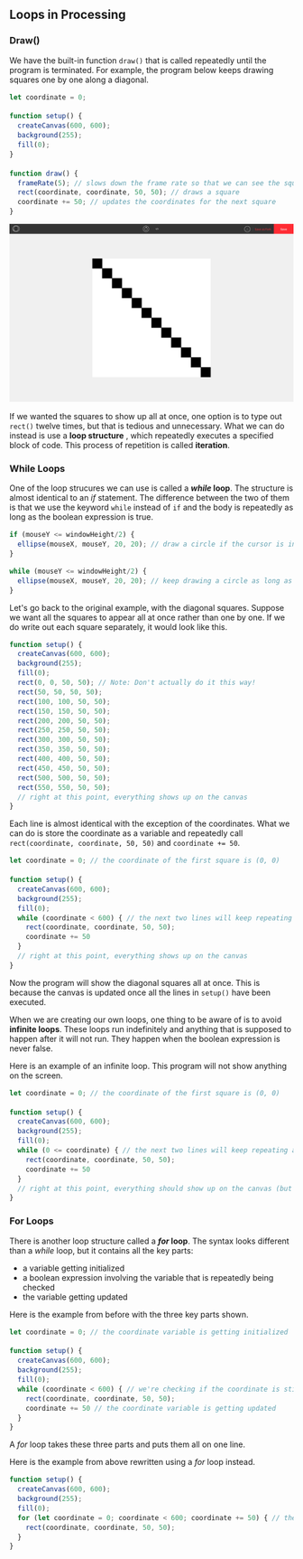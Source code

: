 ## Loops in Processing

### Draw()

We have the built-in function `draw()` that is called repeatedly until the program is terminated. For example, the program below keeps drawing squares one by one along a diagonal.

```js
let coordinate = 0;

function setup() {
  createCanvas(600, 600);
  background(255);
  fill(0);
}

function draw() {
  frameRate(5); // slows down the frame rate so that we can see the squares
  rect(coordinate, coordinate, 50, 50); // draws a square
  coordinate += 50; // updates the coordinates for the next square
}
```

![](../Images/Diagonal_Squares.png)

If we wanted the squares to show up all at once, one option is to type out `rect()` twelve times, but that is tedious and unnecessary. What we can do instead is use a **loop structure** , which repeatedly executes a specified block of code. This process of repetition is called **iteration**. 

### While Loops

One of the loop strucures we can use is called a ***while* loop**. The structure is almost identical to an *if* statement. The difference between the two of them is that we use the keyword `while` instead of `if` and the body is repeatedly as long as the boolean expression is true.

```js
if (mouseY <= windowHeight/2) { 
  ellipse(mouseX, mouseY, 20, 20); // draw a circle if the cursor is in the top half
} 
```

```js
while (mouseY <= windowHeight/2) { 
  ellipse(mouseX, mouseY, 20, 20); // keep drawing a circle as long as the cursor is in the top half
}
```

Let's go back to the original example, with the diagonal squares. Suppose we want all the squares to appear all at once rather than one by one. If we do write out each square separately, it would look like this.

```js
function setup() {
  createCanvas(600, 600);
  background(255);
  fill(0);
  rect(0, 0, 50, 50); // Note: Don't actually do it this way!
  rect(50, 50, 50, 50);
  rect(100, 100, 50, 50);
  rect(150, 150, 50, 50);
  rect(200, 200, 50, 50);
  rect(250, 250, 50, 50);
  rect(300, 300, 50, 50);
  rect(350, 350, 50, 50);
  rect(400, 400, 50, 50);
  rect(450, 450, 50, 50);
  rect(500, 500, 50, 50);
  rect(550, 550, 50, 50);
  // right at this point, everything shows up on the canvas
}
```

Each line is almost identical with the exception of the coordinates. What we can do is store the coordinate as a variable and repeatedly call `rect(coordinate, coordinate, 50, 50)` and `coordinate += 50`.

```js
let coordinate = 0; // the coordinate of the first square is (0, 0)

function setup() {
  createCanvas(600, 600);
  background(255);
  fill(0);
  while (coordinate < 600) { // the next two lines will keep repeating as long as coordinate < 600
    rect(coordinate, coordinate, 50, 50); 
    coordinate += 50 
  }
  // right at this point, everything shows up on the canvas
}
```

Now the program will show the diagonal squares all at once. This is because the canvas is updated once all the lines in `setup()` have been executed.

When we are creating our own loops, one thing to be aware of is to avoid **infinite loops**. These loops run indefinitely and anything that is supposed to happen after it will not run. They happen when the boolean expression is never false. 

Here is an example of an infinite loop. This program will not show anything on the screen.

```js
let coordinate = 0; // the coordinate of the first square is (0, 0)

function setup() {
  createCanvas(600, 600);
  background(255);
  fill(0);
  while (0 <= coordinate) { // the next two lines will keep repeating as long as 0 <= coordinate (which is always!)
    rect(coordinate, coordinate, 50, 50); 
    coordinate += 50 
  }
  // right at this point, everything should show up on the canvas (but it doesn't!)
}
```

### For Loops

There is another loop structure called a ***for* loop**. The syntax looks different than a *while* loop, but it contains all the key parts:

* a variable getting initialized
* a boolean expression involving the variable that is repeatedly being checked
* the variable getting updated

Here is the example from before with the three key parts shown.

```js
let coordinate = 0; // the coordinate variable is getting initialized

function setup() {
  createCanvas(600, 600);
  background(255);
  fill(0);
  while (coordinate < 600) { // we're checking if the coordinate is still less than 600
    rect(coordinate, coordinate, 50, 50); 
    coordinate += 50 // the coordinate variable is getting updated
  }
}
```

A *for* loop takes these three parts and puts them all on one line. 

Here is the example from above rewritten using a *for* loop instead.

```js
function setup() {
  createCanvas(600, 600);
  background(255);
  fill(0);
  for (let coordinate = 0; coordinate < 600; coordinate += 50) { // the three parts are all here
    rect(coordinate, coordinate, 50, 50); 
  }
}
```
